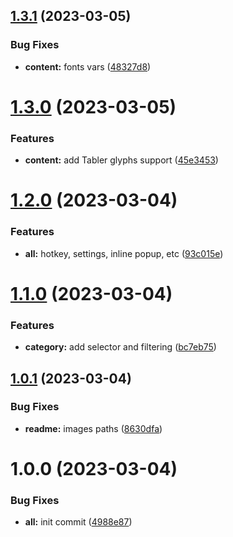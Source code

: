 ## [1.3.1](https://github.com/yoyurec/logseq-tabler-picker/compare/v1.3.0...v1.3.1) (2023-03-05)


### Bug Fixes

* **content:** fonts vars ([48327d8](https://github.com/yoyurec/logseq-tabler-picker/commit/48327d879c2241d19010dc396ce24484238dab0a))

# [1.3.0](https://github.com/yoyurec/logseq-tabler-picker/compare/v1.2.0...v1.3.0) (2023-03-05)


### Features

* **content:** add Tabler glyphs support ([45e3453](https://github.com/yoyurec/logseq-tabler-picker/commit/45e34535c6bb53c7d3a49ae3da8df45f58242f53))

# [1.2.0](https://github.com/yoyurec/logseq-tabler-picker/compare/v1.1.0...v1.2.0) (2023-03-04)


### Features

* **all:** hotkey, settings, inline popup, etc ([93c015e](https://github.com/yoyurec/logseq-tabler-picker/commit/93c015e0d197b5d9ac7af2643bf947437236f58d))

# [1.1.0](https://github.com/yoyurec/logseq-tabler-picker/compare/v1.0.1...v1.1.0) (2023-03-04)


### Features

* **category:** add selector and filtering ([bc7eb75](https://github.com/yoyurec/logseq-tabler-picker/commit/bc7eb75b2e469ee3cafa431438336140be7b0b58))

## [1.0.1](https://github.com/yoyurec/logseq-tabler-picker/compare/v1.0.0...v1.0.1) (2023-03-04)


### Bug Fixes

* **readme:** images paths ([8630dfa](https://github.com/yoyurec/logseq-tabler-picker/commit/8630dfad911dfa9bbbe763c3fe49d5f63119e5f6))

# 1.0.0 (2023-03-04)


### Bug Fixes

* **all:** init commit ([4988e87](https://github.com/yoyurec/logseq-tabler-picker/commit/4988e8738dc2c02a0601a0df9e039343a6927ea7))
